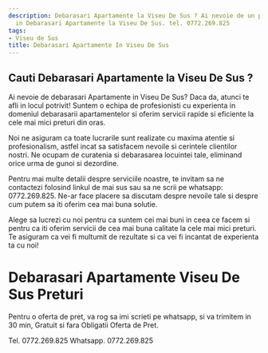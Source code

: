 ```yaml
---
description: Debarasari Apartamente la Viseu De Sus ? Ai nevoie de un profesionist
  in Debarasari Apartamente la Viseu De Sus. tel. 0772.269.825
tags:
- Viseu de Sus
title: Debarasari Apartamente In Viseu De Sus
---
```



## Cauti Debarasari Apartamente la Viseu De Sus ?

Ai nevoie de debarasari Apartamente in Viseu De Sus? Daca da, atunci te afli in locul potrivit! Suntem o echipa de profesionisti cu experienta in domeniul debarasarii apartamentelor si oferim servicii rapide si eficiente la cele mai mici preturi din oras.

Noi ne asiguram ca toate lucrarile sunt realizate cu maxima atentie si profesionalism, astfel incat sa satisfacem nevoile si cerintele clientilor nostri. Ne ocupam de curatenia si debarasarea locuintei tale, eliminand orice urma de gunoi si dezordine.

Pentru mai multe detalii despre serviciile noastre, te invitam sa ne contactezi folosind linkul de mai sus sau sa ne scrii pe whatsapp: 0772.269.825. Ne-ar face placere sa discutam despre nevoile tale si despre cum putem sa iti oferim cea mai buna solutie.

Alege sa lucrezi cu noi pentru ca suntem cei mai buni in ceea ce facem si pentru ca iti oferim servicii de cea mai buna calitate la cele mai mici preturi. Te asiguram ca vei fi multumit de rezultate si ca vei fi incantat de experienta ta cu noi!

# Debarasari Apartamente Viseu De Sus Preturi
Pentru o oferta de pret, va rog sa imi scrieti pe whatsapp, si va trimitem in 30 min, Gratuit si fara Obligatii Oferta de Pret.

Tel. 0772.269.825
Whatsapp. 0772.269.825